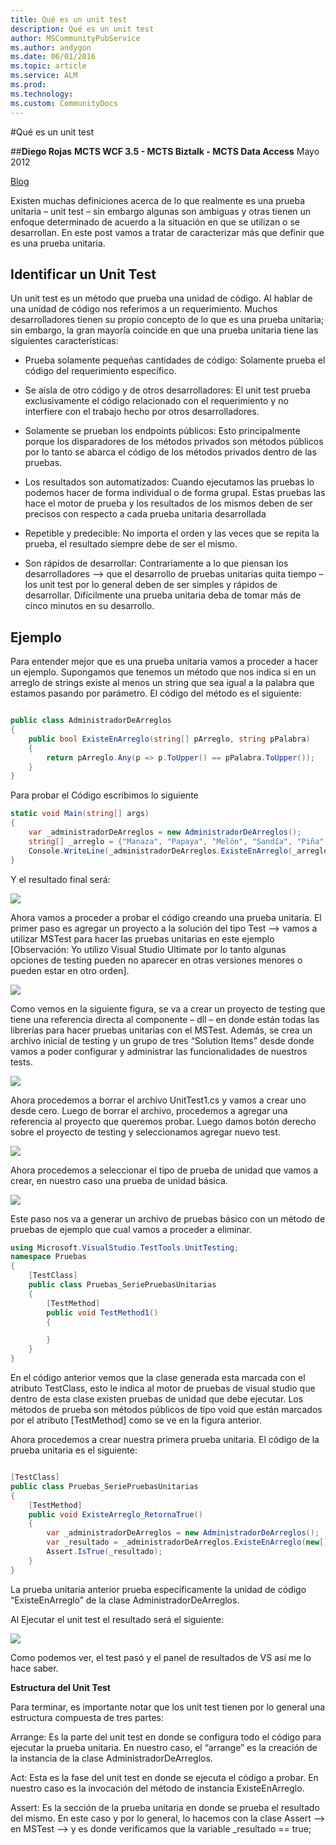 ```yaml
---
title: Qué es un unit test
description: Qué es un unit test
author: MSCommunityPubService
ms.author: andygon
ms.date: 06/01/2016
ms.topic: article
ms.service: ALM
ms.prod: 
ms.technology:
ms.custom: CommunityDocs
---
```


#Qué es un unit test


##**Diego Rojas**
**MCTS WCF 3.5 - MCTS Biztalk - MCTS Data Access**
Mayo 2012

[Blog](http://icomparable.blogspot.mx/)


Existen muchas definiciones acerca de lo que realmente es una prueba
unitaria – unit test – sin embargo algunas son ambiguas y otras tienen
un enfoque determinado de acuerdo a la situación en que se utilizan o se
desarrollan. En este post vamos a tratar de caracterizar más que definir
que es una prueba unitaria.

Identificar un Unit Test
------------------------

Un unit test es un método que prueba una unidad de código. Al hablar de
una unidad de código nos referimos a un requerimiento. Muchos
desarrolladores tienen su propio concepto de lo que es una prueba
unitaria; sin embargo, la gran mayoría coincide en que una prueba
unitaria tiene las siguientes características:

- Prueba solamente pequeñas cantidades de código: Solamente prueba el
    código del requerimiento específico.

-  Se aísla de otro código y de otros desarrolladores: El unit test
    prueba exclusivamente el código relacionado con el requerimiento y
    no interfiere con el trabajo hecho por otros desarrolladores.

-    Solamente se prueban los endpoints públicos: Esto principalmente
    porque los disparadores de los métodos privados son métodos públicos
    por lo tanto se abarca el código de los métodos privados dentro de
    las pruebas.

-    Los resultados son automatizados: Cuando ejecutamos las pruebas lo
    podemos hacer de forma individual o de forma grupal. Estas pruebas
    las hace el motor de prueba y los resultados de los mismos deben de
    ser precisos con respecto a cada prueba unitaria desarrollada

-    Repetible y predecible: No importa el orden y las veces que se
    repita la prueba, el resultado siempre debe de ser el mismo.

-    Son rápidos de desarrollar: Contrariamente a lo que piensan los
    desarrolladores –&gt; que el desarrollo de pruebas unitarias quita
    tiempo – los unit test por lo general deben de ser simples y rápidos
    de desarrollar. Difícilmente una prueba unitaria deba de tomar más
    de cinco minutos en su desarrollo.

Ejemplo
-------

Para entender mejor que es una prueba unitaria vamos a proceder a hacer
un ejemplo. Supongamos que tenemos un método que nos indica si en un
arreglo de strings existe al menos un string que sea igual a la palabra
que estamos pasando por parámetro. El código del método es el siguiente:

``` C#

public class AdministradorDeArreglos
{
    public bool ExisteEnArreglo(string[] pArreglo, string pPalabra)
    {
        return pArreglo.Any(p => p.ToUpper() == pPalabra.ToUpper());
    }
}
```

Para probar el Código escribimos lo siguiente

``` C#
static void Main(string[] args)
{
    var _administradorDeArreglos = new AdministradorDeArreglos();
    string[] _arreglo = {"Manaza", "Papaya", "Melón", "Sandía", "Piña", "Banano"};
    Console.WriteLine(_administradorDeArreglos.ExisteEnArreglo(_arreglo, "Banano") );
}
```

Y el resultado final será:

![](./img/UnitTest/image1.png)
    

Ahora vamos a proceder a probar el código creando una prueba unitaria.
El primer paso es agregar un proyecto a la solución del tipo Test –&gt;
vamos a utilizar MSTest para hacer las pruebas unitarias en este ejemplo
\[Observación: Yo utilizo Visual Studio Ultimate por lo tanto algunas
opciones de testing pueden no aparecer en otras versiones menores o
pueden estar en otro orden\].

![](./img/UnitTest/image2.png)
    

Como vemos en la siguiente figura, se va a crear un proyecto de testing
que tiene una referencia directa al componente – dll – en donde están
todas las librerías para hacer pruebas unitarias con el MSTest. Además,
se crea un archivo inicial de testing y un grupo de tres “Solution
Items” desde donde vamos a poder configurar y administrar las
funcionalidades de nuestros tests.

![](./img/UnitTest/image3.png)
    

Ahora procedemos a borrar el archivo UnitTest1.cs y vamos a crear uno
desde cero. Luego de borrar el archivo, procedemos a agregar una
referencia al proyecto que queremos probar. Luego damos botón derecho
sobre el proyecto de testing y seleccionamos agregar nuevo test.

![](./img/UnitTest/image4.png)
    

Ahora procedemos a seleccionar el tipo de prueba de unidad que vamos a
crear, en nuestro caso una prueba de unidad básica.

![](./img/UnitTest/image5.png)
    

Este paso nos va a generar un archivo de pruebas básico con un método de
pruebas de ejemplo que cual vamos a proceder a eliminar.

``` C#
using Microsoft.VisualStudio.TestTools.UnitTesting;
namespace Pruebas
{
    [TestClass]
    public class Pruebas_SeriePruebasUnitarias
    {
        [TestMethod]
        public void TestMethod1()
        {

        }
    }
}
```

En el código anterior vemos que la clase generada esta marcada con el
atributo TestClass, esto le indica al motor de pruebas de visual studio
que dentro de esta clase existen pruebas de unidad que debe ejecutar.
Los métodos de prueba son métodos públicos de tipo void que están
marcados por el atributo \[TestMethod\] como se ve en la figura
anterior.

Ahora procedemos a crear nuestra primera prueba unitaria. El código de
la prueba unitaria es el siguiente:

``` C#

[TestClass]
public class Pruebas_SeriePruebasUnitarias
{
    [TestMethod]
    public void ExisteArreglo_RetornaTrue()
    {
        var _administradorDeArreglos = new AdministradorDeArreglos();
        var _resultado = _administradorDeArreglos.ExisteEnArreglo(new[] { "Argentina", "Brasil", "Perú" }, "Brasil");
        Assert.IsTrue(_resultado);
    }
}
```

La prueba unitaria anterior prueba específicamente la unidad de código
“ExisteEnArreglo” de la clase AdministradorDeArreglos.

Al Ejecutar el unit test el resultado será el siguiente:

![](./img/UnitTest/image6.png)
    

Como podemos ver, el test pasó y el panel de resultados de VS así me lo
hace saber.

**Estructura del Unit Test**

Para terminar, es importante notar que los unit test tienen por lo
general una estructura compuesta de tres partes:

Arrange: Es la parte del unit test en donde se configura todo el código
para ejecutar la prueba unitaria. En nuestro caso, el “arrange” es la
creación de la instancia de la clase AdministradorDeArreglos.

Act: Esta es la fase del unit test en donde se ejecuta el código a
probar. En nuestro caso es la invocación del método de instancia
ExisteEnArreglo.

Assert: Es la sección de la prueba unitaria en donde se prueba el
resultado del mismo. En este caso y por lo general, lo hacemos con la
clase Assert –&gt; en MSTest –&gt; y es donde verificamos que la
variable \_resultado == true;




